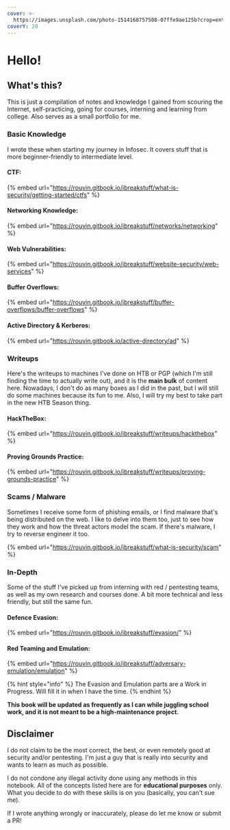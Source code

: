 ```yaml
---
cover: >-
  https://images.unsplash.com/photo-1514168757508-07ffe9ae125b?crop=entropy&cs=srgb&fm=jpg&ixid=M3wxOTcwMjR8MHwxfHNlYXJjaHw5fHxoYWNraW5nfGVufDB8fHx8MTY4MzgyMzE1NXww&ixlib=rb-4.0.3&q=85
coverY: 28
---
```


# Hello!

## What's this?

This is just a compilation of notes and knowledge I gained from scouring the Internet, self-practicing, going for courses, interning and learning from college. Also serves as a small portfolio for me.&#x20;

### Basic Knowledge

I wrote these when starting my journey in Infosec. It covers stuff that is more beginner-friendly to intermediate level.&#x20;

#### CTF:

{% embed url="https://rouvin.gitbook.io/ibreakstuff/what-is-security/getting-started/ctfs" %}

#### Networking Knowledge:

{% embed url="https://rouvin.gitbook.io/ibreakstuff/networks/networking" %}

#### Web Vulnerabilities:

{% embed url="https://rouvin.gitbook.io/ibreakstuff/website-security/web-services" %}

#### Buffer Overflows:

{% embed url="https://rouvin.gitbook.io/ibreakstuff/buffer-overflows/buffer-overflows" %}

#### Active Directory & Kerberos:

{% embed url="https://rouvin.gitbook.io/active-directory/ad" %}

### Writeups

Here's the writeups to machines I've done on HTB or PGP (which I'm still finding the time to actually write out), and it is the **main bulk** of content here. Nowadays, I don't do as many boxes as I did in the past, but I will still do some machines because its fun to me. Also, I will try my best to take part in the new HTB Season thing.&#x20;

#### HackTheBox:

{% embed url="https://rouvin.gitbook.io/ibreakstuff/writeups/hackthebox" %}

#### Proving Grounds Practice:

{% embed url="https://rouvin.gitbook.io/ibreakstuff/writeups/proving-grounds-practice" %}

### Scams / Malware

Sometimes I receive some form of phishing emails, or I find malware that's being distributed on the web. I like to delve into them too, just to see how they work and how the threat actors model the scam. If there's malware, I try to reverse engineer it too.

{% embed url="https://rouvin.gitbook.io/ibreakstuff/what-is-security/scam" %}

### In-Depth

Some of the stuff I've picked up from interning with red / pentesting teams, as well as my own research and courses done. A bit more technical and less friendly, but still the same fun.

#### Defence Evasion: <a href="#evasion" id="evasion"></a>

{% embed url="https://rouvin.gitbook.io/ibreakstuff/evasion/" %}

#### Red Teaming and Emulation:

{% embed url="https://rouvin.gitbook.io/ibreakstuff/adversary-emulation/emulation" %}

{% hint style="info" %}
The Evasion and Emulation parts are a Work in Progress. Will fill it in when I have the time.&#x20;
{% endhint %}

**This book will be updated as frequently as I can while juggling school work, and it is not meant to be a high-maintenance project.**&#x20;

## Disclaimer

I do not claim to be the most correct, the best, or even remotely good at security and/or pentesting. I'm just a guy that is really into security and wants to learn as much as possible.

I do not condone any illegal activity done using any methods in this notebook. All of the concepts listed here are for **educational purposes** only. What you decide to do with these skills is on you (basically, you can't sue me).&#x20;

If I wrote anything wrongly or inaccurately, please do let me know or submit a PR!&#x20;
